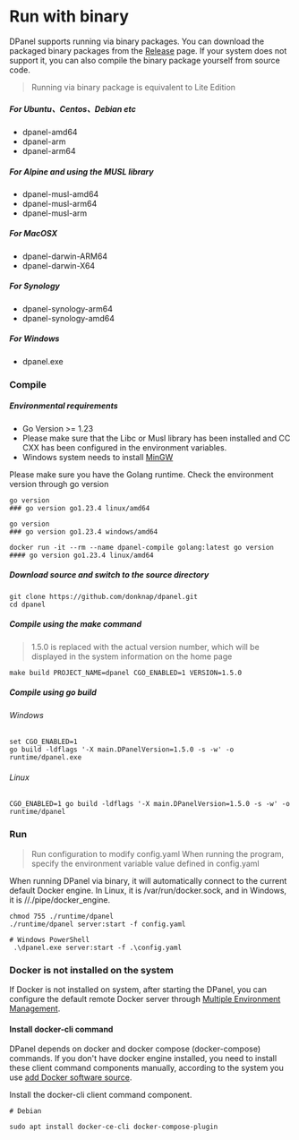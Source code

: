 # Run with binary

DPanel supports running via binary packages. You can download the packaged binary packages from the [Release](https://github.com/donknap/dpanel/releases) page.
If your system does not support it, you can also compile the binary package yourself from source code.

> Running via binary package is equivalent to Lite Edition

##### For Ubuntu、Centos、Debian etc

- dpanel-amd64 
- dpanel-arm
- dpanel-arm64

##### For Alpine and using the MUSL library
- dpanel-musl-amd64
- dpanel-musl-arm64
- dpanel-musl-arm

##### For MacOSX 

- dpanel-darwin-ARM64
- dpanel-darwin-X64

##### For Synology

- dpanel-synology-arm64 
- dpanel-synology-amd64 

##### For Windows

- dpanel.exe 

### Compile

##### Environmental requirements

- Go Version >= 1.23
- Please make sure that the Libc or Musl library has been installed and CC CXX has been configured in the environment variables.
- Windows system needs to install [MinGW](https://winlibs.com/#download-release) 

Please make sure you have the Golang runtime. Check the environment version through go version

```
go version
### go version go1.23.4 linux/amd64
```

```
go version
### go version go1.23.4 windows/amd64
```

```
docker run -it --rm --name dpanel-compile golang:latest go version
#### go version go1.23.4 linux/amd64
```

##### Download source and switch to the source directory

```
git clone https://github.com/donknap/dpanel.git
cd dpanel
```

##### Compile using the make command

> 1.5.0 is replaced with the actual version number, which will be displayed in the system information on the home page

```
make build PROJECT_NAME=dpanel CGO_ENABLED=1 VERSION=1.5.0
```

##### Compile using go build

###### Windows

```
set CGO_ENABLED=1
go build -ldflags '-X main.DPanelVersion=1.5.0 -s -w' -o runtime/dpanel.exe
```

###### Linux 

```
CGO_ENABLED=1 go build -ldflags '-X main.DPanelVersion=1.5.0 -s -w' -o runtime/dpanel
```

### Run

> Run configuration to modify config.yaml
> When running the program, specify the environment variable value defined in config.yaml

When running DPanel via binary, it will automatically connect to the current default Docker engine.
In Linux, it is /var/run/docker.sock, and in Windows, it is //./pipe/docker_engine.

```
chmod 755 ./runtime/dpanel
./runtime/dpanel server:start -f config.yaml
```

```
# Windows PowerShell
 .\dpanel.exe server:start -f .\config.yaml
```

### Docker is not installed on the system

If Docker is not installed on system, after starting the DPanel, you can configure the default remote Docker server through [Multiple Environment Management](/manual/setting/docker-env.md).

#### Install docker-cli command

DPanel depends on docker and docker compose (docker-compose) commands.
If you don't have docker engine installed, you need to install these client command components manually, according to the system you use [add Docker software source](https://docs.docker.com/engine/install/debian/).

Install the docker-cli client command component.

```
# Debian

sudo apt install docker-ce-cli docker-compose-plugin
```
